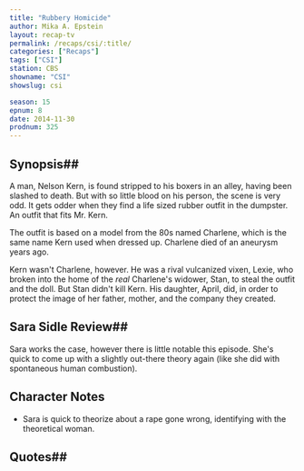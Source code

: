 ```yaml
---
title: "Rubbery Homicide"
author: Mika A. Epstein
layout: recap-tv
permalink: /recaps/csi/:title/
categories: ["Recaps"]
tags: ["CSI"]
station: CBS
showname: "CSI"
showslug: csi

season: 15  
epnum: 8  
date: 2014-11-30
prodnum: 325  
---
```


## Synopsis## 

A man, Nelson Kern, is found stripped to his boxers in an alley, having been slashed to death. But with so little blood on his person, the scene is very odd. It gets odder when they find a life sized rubber outfit in the dumpster. An outfit that fits Mr. Kern.

The outfit is based on a model from the 80s named Charlene, which is the same name Kern used when dressed up. Charlene died of an aneurysm years ago.

Kern wasn't Charlene, however. He was a rival vulcanized vixen, Lexie, who broken into the home of the *real* Charlene's widower, Stan, to steal the outfit and the doll. But Stan didn't kill Kern. His daughter, April, did, in order to protect the image of her father, mother, and the company they created.

## Sara Sidle Review## 

Sara works the case, however there is little notable this episode. She's quick to come up with a slightly out-there theory again (like she did with spontaneous human combustion).

## Character Notes

* Sara is quick to theorize about a rape gone wrong, identifying with the theoretical woman.

## Quotes## 

